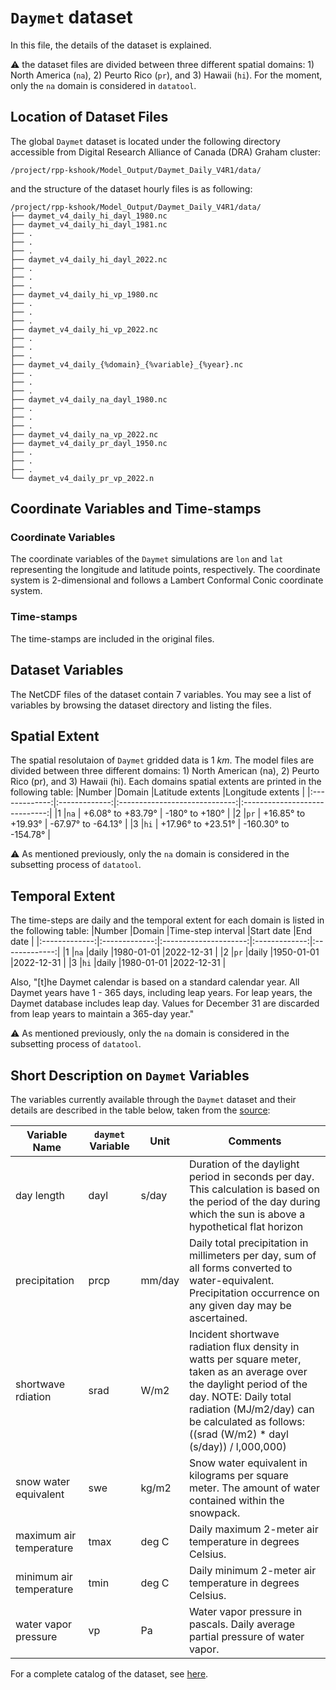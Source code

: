 # `Daymet` dataset 
In this file, the details of the dataset is explained.

:warning: the dataset files are divided between three different spatial domains: 1) North America (`na`), 2) Peurto Rico (`pr`), and 3) Hawaii (`hi`). For the moment, only the `na` domain is considered in `datatool`. 

## Location of Dataset Files
The global `Daymet` dataset is located under the following directory accessible from Digital Research Alliance of Canada (DRA) Graham cluster:
```
/project/rpp-kshook/Model_Output/Daymet_Daily_V4R1/data/
```
and the structure of the dataset hourly files is as following:
```console
/project/rpp-kshook/Model_Output/Daymet_Daily_V4R1/data/
├── daymet_v4_daily_hi_dayl_1980.nc
├── daymet_v4_daily_hi_dayl_1981.nc
├── .
├── .
├── .
├── daymet_v4_daily_hi_dayl_2022.nc
├── .
├── .
├── .
├── daymet_v4_daily_hi_vp_1980.nc
├── .
├── .
├── .
├── daymet_v4_daily_hi_vp_2022.nc
├── .
├── .
├── .
├── daymet_v4_daily_{%domain}_{%variable}_{%year}.nc
├── .
├── .
├── .
├── daymet_v4_daily_na_dayl_1980.nc
├── .
├── .
├── .
├── daymet_v4_daily_na_vp_2022.nc
├── daymet_v4_daily_pr_dayl_1950.nc
├── .
├── .
├── .
└── daymet_v4_daily_pr_vp_2022.n
```

## Coordinate Variables and Time-stamps

### Coordinate Variables
The coordinate variables of the `Daymet` simulations are `lon` and `lat` representing the longitude and latitude points, respectively. The coordinate system is 2-dimensional and follows a Lambert Conformal Conic coordinate system.
### Time-stamps
The time-stamps are included in the original files.

## Dataset Variables
The NetCDF files of the dataset contain 7 variables. You may see a list of variables by browsing the dataset directory and listing the files.

## Spatial Extent
The spatial resolutaion of `Daymet` gridded data is 1 $km$. The model files are divided between three different domains: 1) North American (na), 2) Peurto Rico (pr), and 3) Hawaii (hi). Each domains spatial extents are printed in the following table:
|Number		|Domain		|Latitude extents		|Longitude extents		|
|:-------------:|:-------------:|:-----------------------------:|:-----------------------------:|
|1		|`na`		| +6.08° to +83.79°		| -180° to +180°		|
|2		|`pr`		| +16.85° to +19.93°		| -67.97° to -64.13°		|
|3		|`hi`		| +17.96° to +23.51°		| -160.30° to -154.78°		|

:warning: As mentioned previously, only the `na` domain is considered in the subsetting process of `datatool`.

## Temporal Extent
The time-steps are daily and the temporal extent for each domain is listed in the following table:
|Number		|Domain		|Time-step interval	|Start date	|End date	|
|:-------------:|:-------------:|:---------------------:|:-------------:|:-------------:|
|1		|`na`		|daily			|1980-01-01	|2022-12-31	|
|2		|`pr`		|daily			|1950-01-01	|2022-12-31	|
|3		|`hi`		|daily			|1980-01-01	|2022-12-31	|

Also, "[t]he Daymet calendar is based on a standard calendar year. All Daymet years have 1 - 365 days, including leap years. For leap years, the Daymet database includes leap day. Values for December 31 are discarded from leap years to maintain a 365-day year."

:warning: As mentioned previously, only the `na` domain is considered in the subsetting process of `datatool`.

## Short Description on `Daymet` Variables
The variables currently available through the `Daymet` dataset and their details are described in the table below, taken from the [source](https://daymet.ornl.gov/overview):

|Variable Name		|`daymet` Variable	|Unit	|Comments								|
|-----------------------|-----------------------|-------|-----------------------------------------------------------------------|
|day length		|dayl			|s/day	|Duration of the daylight period in seconds per day. This calculation is based on the period of the day during which the sun is above a hypothetical flat horizon|
|precipitation		|prcp			|mm/day	|Daily total precipitation in millimeters per day, sum of all forms converted to water-equivalent. Precipitation occurrence on any given day may be ascertained.|
|shortwave rdiation	|srad			|W/m2	|Incident shortwave radiation flux density in watts per square meter, taken as an average over the daylight period of the day. NOTE: Daily total radiation (MJ/m2/day) can be calculated as follows: ((srad (W/m2) * dayl (s/day)) / l,000,000)|
|snow water equivalent	|swe			|kg/m2	|Snow water equivalent in kilograms per square meter. The amount of water contained within the snowpack.|
|maximum air temperature|tmax			|deg C	|Daily maximum 2-meter air temperature in degrees Celsius.|
|minimum air temperature|tmin			|deg C	|Daily minimum 2-meter air temperature in degrees Celsius.|
|water vapor pressure	|vp			|Pa	|Water vapor pressure in pascals. Daily average partial pressure of water vapor.|

For a complete catalog of the dataset, see [here](https://daymet.ornl.gov/overview).

